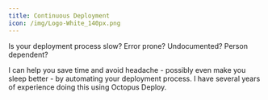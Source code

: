 ```yaml
---
title: Continuous Deployment
icon: /img/Logo-White_140px.png
---
```

Is your deployment process slow? Error prone? Undocumented? Person dependent?

I can help you save time and avoid headache - possibly even make you sleep better - by automating your deployment process. 
I have several years of experience doing this using Octopus Deploy.